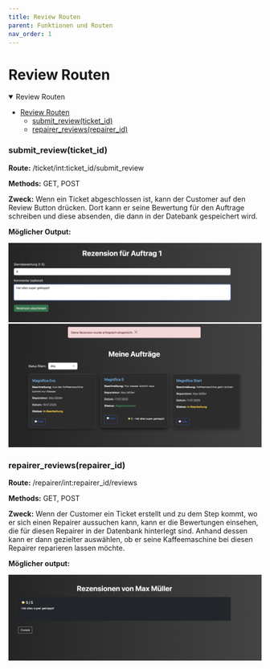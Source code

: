 ```yaml
---
title: Review Routen
parent: Funktionen und Routen
nav_order: 1
---
```


# Review Routen

<details open markdown="block">

<summary>Review Routen</summary>

- [Review Routen](#review-routen)
    - [submit\_review(ticket\_id)](#submit_reviewticket_id)
    - [repairer\_reviews(repairer\_id)](#repairer_reviewsrepairer_id)

</details>

### submit_review(ticket_id)

**Route:** /ticket/int:ticket_id/submit_review

**Methods:** GET, POST 

**Zweck:** Wenn ein Ticket abgeschlossen ist, kann der Customer auf den Review Button drücken. Dort kann er seine Bewertung für den Auftrage schreiben und diese absenden, die dann in der Datebank gespeichert wird. 

**Möglicher Output:** 

 <img src="../../assets/references_assets/create_review_1.png" width="600">
 <img src="../../assets/references_assets/create_review_2.png" width="600">

 ### repairer_reviews(repairer_id)

 **Route:** /repairer/int:repairer_id/reviews

 **Methods:** GET, POST 

 **Zweck:** Wenn der Customer ein Ticket erstellt und zu dem Step kommt, wo er sich einen Repairer aussuchen kann, kann er die Bewertungen einsehen, die für diesen Repairer in der Datenbank hinterlegt sind. Anhand dessen kann er dann gezielter auswählen, ob er seine Kaffeemaschine bei diesen Repairer reparieren lassen möchte. 

 **Möglicher output:** 

 <img src="../../assets/references_assets/customer_repairer_review.png" width="600">